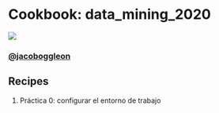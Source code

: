 # Cookbook: data_mining_2020

![](https://docs.google.com/uc?export=download&id=1cI-O6hTWszvCIsKkmAFpFTDWcBq2Eq8a)

### [@jacoboggleon](https://mx.linkedin.com/in/jacoboggleon)
## Recipes
  1. Práctica 0: configurar el entorno de trabajo
  
  

